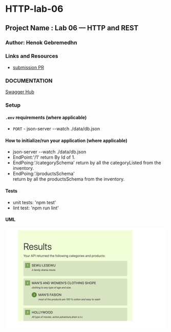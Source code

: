# HTTP-lab-06

## Project Name : Lab 06 — HTTP and REST

### Author: Henok Gebremedhn

### Links and Resources

- [submission PR](https://github.com/henok-401-javascript/HTTP-lab-06/pull/2)


### DOCUMENTATION 
[Swagger Hub](https://app.swaggerhub.com/apis-docs/henokLwi/default-title/0.1)


### Setup

#### `.env` requirements (where applicable)

- `PORT` - json-server --watch ./data/db.json


#### How to initialize/run your application (where applicable)

 * json-server --watch ./data/db.json
 * EndPoint:'/1'
      return By Id of 1.
 * EndPoing:'/categorySchema'
      return by all the categoryListed from the inventory. 
 * EndPoing:'/productsSchema'      
      return by all the productsSchema from the inventory.

#### Tests

* unit tests: 'npm test'
* lint test: 'npm run lint'


#### UML
![UML Diagram](./assets/images/localhost.jpg)

